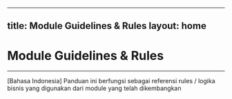 
---
title: Module Guidelines & Rules
layout: home
---

# Module Guidelines & Rules
___

[Bahasa Indonesia] Panduan ini berfungsi sebagai referensi rules / logika bisnis yang digunakan dari module yang telah dikembangkan
